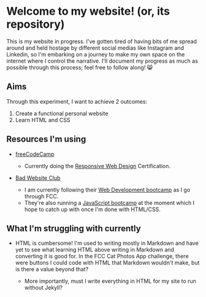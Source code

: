 # Welcome to my website! (or, its repository)

This is my website in progress. I've gotten tired of having bits of me spread around and held hostage by different social medias like Instagram and Linkedin, so I'm embarking on a journey to make my own space on the internet where <em>I</em> control the narrative. I'll document my progress as much as possible through this process; feel free to follow along! 😸

## Aims

Through this experiment, I want to achieve 2 outcomes:

1. Create a functional personal website
2. Learn HTML and CSS

## Resources I'm using

- <a href="https://freecodecamp.org" target="_blank">freeCodeCamp</a>

  - Currently doing the <a href="https://www.freecodecamp.org/learn/2022/responsive-web-design/" target="_blank">Responsive Web Design</a> Certification.

- <a href="https://badwebsite.club/" target="_blank">Bad Website Club</a>

  - I am currently following their <a href="https://badwebsite.club/webdev-bootcamp-jan-2024.html" target="_blank">Web Development bootcamp</a> as I go through FCC.
  - They're also running a <a href="https://badwebsite.club/js-bootcamp-feb-2024.html" target="_blank">JavaScript bootcamp</a> at the moment which I hope to catch up with once I'm done with HTML/CSS.

## What I'm struggling with currently

- HTML is cumbersome! I'm used to writing mostly in Markdown and have yet to see what learning HTML above writing in Markdown and converting it is good for. In the FCC Cat Photos App challenge, there were buttons I could code with HTML that Markdown wouldn't make, but is there a value beyond that?

  - More importantly, must I write everything in HTML for my site to run without Jekyll?
 
